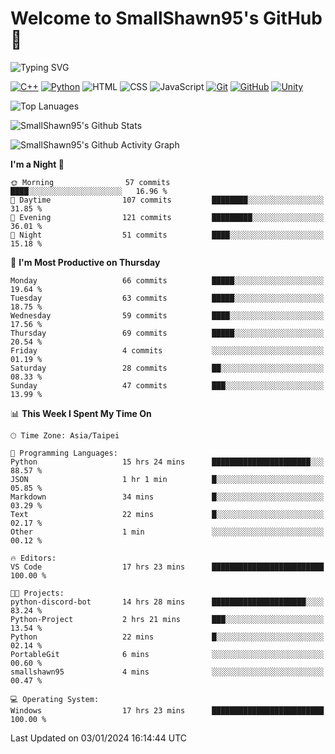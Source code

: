 # Welcome to SmallShawn95's GitHub 👋

![Typing SVG](https://readme-typing-svg.demolab.com/?lines=print("Hello,+world");cout+>>+"Hello,+world!";console.log("Hello,+world!")&center=true&size=22)

<!--
![GitHub User's Stars](https://img.shields.io/github/stars/smallshawn95?color=orange&label=Stars&labelColor=yellow)
![GitHub Followers](https://img.shields.io/github/followers/smallshawn95?color=orange&label=Followers&labelColor=FFDBAC)
-->

<!-- https://shields.io/, https://simpleicons.org/ -->
[![C++](https://img.shields.io/badge/-C++-00599C?style=flat-square&logo=cplusplus)](https://cplusplus.com/)
[![Python](https://img.shields.io/badge/-Python-3776AB?style=flat-square&logo=python&logoColor=ffffff)](https://www.python.org/)
![HTML](https://img.shields.io/badge/-HTML-E34F26?style=flat-square&logo=html5&logoColor=ffffff)
![CSS](https://img.shields.io/badge/-CSS-1572B6?style=flat-square&logo=css3)
![JavaScript](https://img.shields.io/badge/-JavaScript-F7DF1E?style=flat-square&logo=javascript&logoColor=ffffff)
[![Git](https://img.shields.io/badge/-Git-f05032?style=flat-square&logo=git&logoColor=ffffff)](https://git-scm.com/)
[![GitHub](https://img.shields.io/badge/-GitHub-181717?style=flat-square&logo=github)](https://github.com/)
[![Unity](https://img.shields.io/badge/-Unity-000000?style=flat-square&logo=unity)](https://unity.com/)

![Top Lanuages](https://github-readme-stats.vercel.app/api/top-langs/?username=smallshawn95&theme=holi&layout=donut&size_weight=0.5&count_weight=0.5&exclude_repo=smallshawn95.github.io)

![SmallShawn95's Github Stats](https://github-readme-stats.vercel.app/api?username=smallshawn95&theme=holi&show_icons=true)

![SmallShawn95's Github Activity Graph](https://github-readme-activity-graph.vercel.app/graph?username=smallshawn95&theme=tokyo-night)

<!-- ![SmallShawn95's WakaTime Stats](https://github-readme-stats.vercel.app/api/wakatime?username=smallshawn95) -->
<!-- ![Repositorie Card](https://github-readme-stats.vercel.app/api/pin/?username=smallshawn95&repo=Python-Discord-Bot-Course&theme=holi) -->
<!-- ![Repositorie Card](https://github-readme-stats.vercel.app/api/pin/?username=smallshawn95&repo=ZeroJudge-Code&theme=holi) -->

<!--START_SECTION:waka-->
**I'm a Night 🦉** 

```text
🌞 Morning                57 commits          ████░░░░░░░░░░░░░░░░░░░░░   16.96 % 
🌆 Daytime                107 commits         ████████░░░░░░░░░░░░░░░░░   31.85 % 
🌃 Evening                121 commits         █████████░░░░░░░░░░░░░░░░   36.01 % 
🌙 Night                  51 commits          ████░░░░░░░░░░░░░░░░░░░░░   15.18 % 
```
📅 **I'm Most Productive on Thursday** 

```text
Monday                   66 commits          █████░░░░░░░░░░░░░░░░░░░░   19.64 % 
Tuesday                  63 commits          █████░░░░░░░░░░░░░░░░░░░░   18.75 % 
Wednesday                59 commits          ████░░░░░░░░░░░░░░░░░░░░░   17.56 % 
Thursday                 69 commits          █████░░░░░░░░░░░░░░░░░░░░   20.54 % 
Friday                   4 commits           ░░░░░░░░░░░░░░░░░░░░░░░░░   01.19 % 
Saturday                 28 commits          ██░░░░░░░░░░░░░░░░░░░░░░░   08.33 % 
Sunday                   47 commits          ███░░░░░░░░░░░░░░░░░░░░░░   13.99 % 
```


📊 **This Week I Spent My Time On** 

```text
🕑︎ Time Zone: Asia/Taipei

💬 Programming Languages: 
Python                   15 hrs 24 mins      ██████████████████████░░░   88.57 % 
JSON                     1 hr 1 min          █░░░░░░░░░░░░░░░░░░░░░░░░   05.85 % 
Markdown                 34 mins             █░░░░░░░░░░░░░░░░░░░░░░░░   03.29 % 
Text                     22 mins             █░░░░░░░░░░░░░░░░░░░░░░░░   02.17 % 
Other                    1 min               ░░░░░░░░░░░░░░░░░░░░░░░░░   00.12 % 

🔥 Editors: 
VS Code                  17 hrs 23 mins      █████████████████████████   100.00 % 

🐱‍💻 Projects: 
python-discord-bot       14 hrs 28 mins      █████████████████████░░░░   83.24 % 
Python-Project           2 hrs 21 mins       ███░░░░░░░░░░░░░░░░░░░░░░   13.54 % 
Python                   22 mins             █░░░░░░░░░░░░░░░░░░░░░░░░   02.14 % 
PortableGit              6 mins              ░░░░░░░░░░░░░░░░░░░░░░░░░   00.60 % 
smallshawn95             4 mins              ░░░░░░░░░░░░░░░░░░░░░░░░░   00.47 % 

💻 Operating System: 
Windows                  17 hrs 23 mins      █████████████████████████   100.00 % 
```


 Last Updated on 03/01/2024 16:14:44 UTC
<!--END_SECTION:waka-->

<!--
**smallshawn95/smallshawn95** is a ✨ _special_ ✨ repository because its `README.md` (this file) appears on your GitHub profile.

- 🔭 I’m currently working on ...
- 🌱 I’m currently learning ...
- 👯 I’m looking to collaborate on ...
- 🤔 I’m looking for help with ...
- 💬 Ask me about ...
- 📫 How to reach me: ...
- 😄 Pronouns: ...
- ⚡ Fun fact: ...
-->
